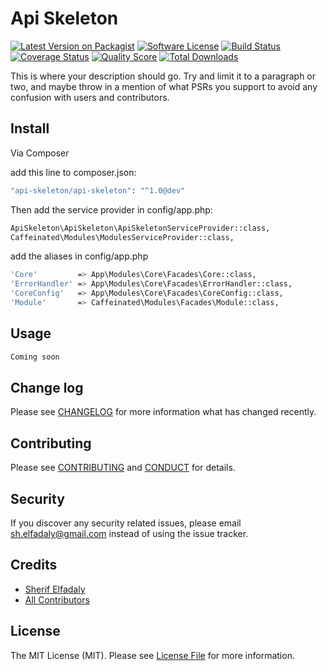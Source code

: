 # Api Skeleton

[![Latest Version on Packagist][ico-version]][link-packagist]
[![Software License][ico-license]](LICENSE.md)
[![Build Status][ico-travis]][link-travis]
[![Coverage Status][ico-scrutinizer]][link-scrutinizer]
[![Quality Score][ico-code-quality]][link-code-quality]
[![Total Downloads][ico-downloads]][link-downloads]

This is where your description should go. Try and limit it to a paragraph or two, and maybe throw in a mention of what
PSRs you support to avoid any confusion with users and contributors.

## Install

Via Composer

add this line to composer.json:
``` bash
"api-skeleton/api-skeleton": "^1.0@dev"
```
Then add the service provider in config/app.php:

``` bash
ApiSkeleton\ApiSkeleton\ApiSkeletonServiceProvider::class,
Caffeinated\Modules\ModulesServiceProvider::class,
```
add the aliases in config/app.php

``` bash
'Core'         => App\Modules\Core\Facades\Core::class,
'ErrorHandler' => App\Modules\Core\Facades\ErrorHandler::class,
'CoreConfig'   => App\Modules\Core\Facades\CoreConfig::class,
'Module'       => Caffeinated\Modules\Facades\Module::class,
```
## Usage

``` php
Coming soon
```

## Change log

Please see [CHANGELOG](CHANGELOG.md) for more information what has changed recently.

## Contributing

Please see [CONTRIBUTING](CONTRIBUTING.md) and [CONDUCT](CONDUCT.md) for details.

## Security

If you discover any security related issues, please email sh.elfadaly@gmail.com instead of using the issue tracker.

## Credits

- [Sherif Elfadaly][link-author]
- [All Contributors][link-contributors]

## License

The MIT License (MIT). Please see [License File](LICENSE.md) for more information.

[ico-version]: https://img.shields.io/packagist/v/api-skeleton/api-skeleton.svg?style=flat-square
[ico-license]: https://img.shields.io/badge/license-MIT-brightgreen.svg?style=flat-square
[ico-travis]: https://travis-ci.org/SherifElfadaly/Laravel-Api-Skeleton.svg?branch=master
[ico-scrutinizer]: https://img.shields.io/scrutinizer/coverage/g/api-skeleton/api-skeleton.svg?style=flat-square
[ico-code-quality]: https://img.shields.io/scrutinizer/g/api-skeleton/api-skeleton.svg?style=flat-square
[ico-downloads]: https://img.shields.io/packagist/dt/api-skeleton/api-skeleton.svg?style=flat-square

[link-packagist]: https://packagist.org/packages/api-skeleton/api-skeleton
[link-travis]: https://travis-ci.org/api-skeleton/api-skeleton
[link-scrutinizer]: https://scrutinizer-ci.com/g/api-skeleton/api-skeleton/code-structure
[link-code-quality]: https://scrutinizer-ci.com/g/api-skeleton/api-skeleton
[link-downloads]: https://packagist.org/packages/api-skeleton/api-skeleton
[link-author]: https://github.com/SherifElfadaly
[link-contributors]: ../../contributors
